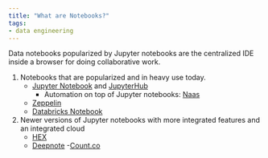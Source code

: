 ```yaml
---
title: "What are Notebooks?"
tags:
- data engineering
---
```


Data notebooks popularized by Jupyter notebooks are the centralized IDE inside a browser for doing collaborative work.

1. Notebooks that are popularized and in heavy use today.
	- [Jupyter Notebook](https://jupyter.org/) and [JupyterHub](https://jupyter.org/hub)
		- Automation on top of Jupyter notebooks: [Naas](https://github.com/jupyter-naas/awesome-notebooks)
	- [Zeppelin](https://zeppelin.apache.org/)
	- [Databricks Notebook](https://docs.databricks.com/notebooks/index.html)
2. Newer versions of Jupyter notebooks with more integrated features and an integrated cloud
	- [HEX](https://hex.tech/)
	- [Deepnote](https://deepnote.com/)
	-[Count.co](https://count.co)

